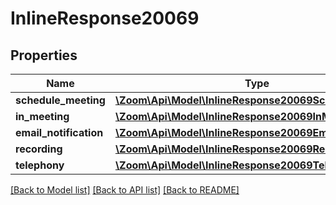 # InlineResponse20069

## Properties
Name | Type | Description | Notes
------------ | ------------- | ------------- | -------------
**schedule_meeting** | [**\Zoom\Api\Model\InlineResponse20069ScheduleMeeting**](InlineResponse20069ScheduleMeeting.md) |  | [optional] 
**in_meeting** | [**\Zoom\Api\Model\InlineResponse20069InMeeting**](InlineResponse20069InMeeting.md) |  | [optional] 
**email_notification** | [**\Zoom\Api\Model\InlineResponse20069EmailNotification**](InlineResponse20069EmailNotification.md) |  | [optional] 
**recording** | [**\Zoom\Api\Model\InlineResponse20069Recording**](InlineResponse20069Recording.md) |  | [optional] 
**telephony** | [**\Zoom\Api\Model\InlineResponse20069Telephony**](InlineResponse20069Telephony.md) |  | [optional] 

[[Back to Model list]](../README.md#documentation-for-models) [[Back to API list]](../README.md#documentation-for-api-endpoints) [[Back to README]](../README.md)


